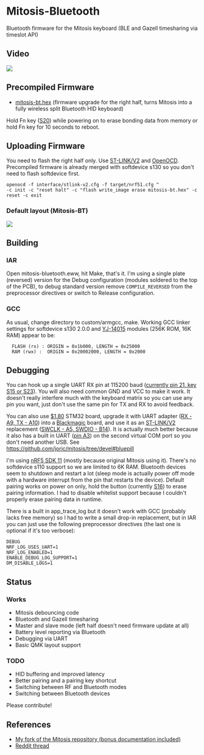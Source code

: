 # Mitosis-Bluetooth

Bluetooth firmware for the Mitosis keyboard (BLE and Gazell timesharing via timeslot API)

## Video

[![](http://img.youtube.com/vi/Qv22OyWb81g/0.jpg)](https://youtu.be/Qv22OyWb81g)

## Precompiled Firmware

* [mitosis-bt.hex] (firmware upgrade for the right half, turns Mitosis into a fully wireless split Bluetooth HID keyboard)

Hold Fn key ([S20][pinout]) while powering on to erase bonding data from memory or hold Fn key for 10 seconds to reboot.

## Uploading Firmware

You need to flash the right half only.
Use [ST-LINK/V2] and [OpenOCD].
Precompiled firmware is already merged with softdevice s130 so you don't need to flash softdevice first.

```
openocd -f interface/stlink-v2.cfg -f target/nrf51.cfg ^
-c init -c "reset halt" -c "flash write_image erase mitosis-bt.hex" -c reset -c exit
```

### Default layout (Mitosis-BT)

[![](https://kle-render.herokuapp.com/api/3f5dd1c848bb9a7a723161ad5e0c8e39?4)](http://www.keyboard-layout-editor.com/#/gists/3f5dd1c848bb9a7a723161ad5e0c8e39)

## Building

### IAR

Open mitosis-bluetooth.eww, hit Make, that's it.
I'm using a single plate (reversed) version for
the Debug configuration (modules soldered to the top of the PCB),
to debug standard version remove `COMPILE_REVERSED` from the preprocessor directives or switch
to Release configuration.

### GCC

As usual, change directory to custom/armgcc, make.
Working GCC linker settings for softdevice s130 2.0.0 and [YJ-14015] modules (256K ROM, 16K RAM) appear to be:
```
  FLASH (rx) : ORIGIN = 0x1b000, LENGTH = 0x25000
  RAM (rwx) :  ORIGIN = 0x20002000, LENGTH = 0x2000
```

## Debugging

You can hook up a single UART RX pin at 115200 baud ([currently pin 21, key S15 or S23](https://i.imgur.com/apx8W8W.png)).
You will also need common GND and VCC to make it work. It doesn't really interfere much with the keyboard matrix so you can use any pin you want,
just don't use the same pin for TX and RX to avoid feedback.

You can also use [$1.80](https://www.aliexpress.com/item//32583160323.html) STM32 board,
upgrade it with UART adapter ([RX - A9, TX - A10](https://i.imgur.com/sLyYM27.jpg))
into a [Blackmagic] board,
and use it as an [ST-LINK/V2] replacement ([SWCLK - A5, SWDIO - B14](https://i.imgur.com/Ikt8yZz.jpg)).
It is actually much better because it also has a built in UART ([pin A3][pinout])
on the second virtual COM port so you don't need another USB.
See https://github.com/joric/mitosis/tree/devel#bluepill

I'm using [nRF5 SDK 11] (mostly because original Mitosis using it).
There's no softdevice s110 support so we are limited to 6K RAM.
Bluetooth devices seem to shutdown and restart a lot (sleep mode is actually power off mode
with a hardware interrupt from the pin that restarts the device).
Default pairing works on power on only, hold the button (currently [S16][pinout])
to erase pairing information.
I had to disable whitelist support because I couldn't properly erase pairing data in runtime.

There is a built in app_trace_log but it doesn't work with GCC (probably lacks free memory)
so I had to write a small drop-in replacement, but in IAR you can just use the following preprocessor
directives (the last one is optional if it's too verbose):

```
DEBUG
NRF_LOG_USES_UART=1
NRF_LOG_ENABLED=1
ENABLE_DEBUG_LOG_SUPPORT=1
DM_DISABLE_LOGS=1
```

## Status

### Works

* Mitosis debouncing code
* Bluetooth and Gazell timesharing
* Master and slave mode (left half doesn't need firmware update at all)
* Battery level reporting via Bluetooth
* Debugging via UART
* Basic QMK layout support

### TODO

* HID buffering and improved latency
* Better pairing and a pairing key shortcut
* Switching between RF and Bluetooth modes
* Switching between Bluetooth devices

Please contribute!

## References

* [My fork of the Mitosis repository (bonus documentation included)](https://github.com/joric/mitosis/tree/devel)
* [Reddit thread](https://redd.it/91s4pu)

[mitosis-bt.hex]: https://raw.githubusercontent.com/joric/mitosis/devel/precompiled_iar/mitosis-bt.hex
[ST-LINK/V2]: http://www.ebay.com/itm/331803020521
[OpenOCD]: http://www.freddiechopin.info/en/download/category/10-openocd-dev
[YJ-14015]: https://www.ebay.com/itm/282575577879
[Blackmagic]: https://gojimmypi.blogspot.com/2017/07/BluePill-STM32F103-to-BlackMagic-Probe.html
[nRF5 SDK 11]: https://developer.nordicsemi.com/nRF5_SDK/nRF5_SDK_v11.x.x/nRF5_SDK_11.0.0_89a8197.zip
[pinout]: https://i.imgur.com/apx8W8W.png
[RAM]: https://devzone.nordicsemi.com/b/blog/posts/rom-and-ram-management
